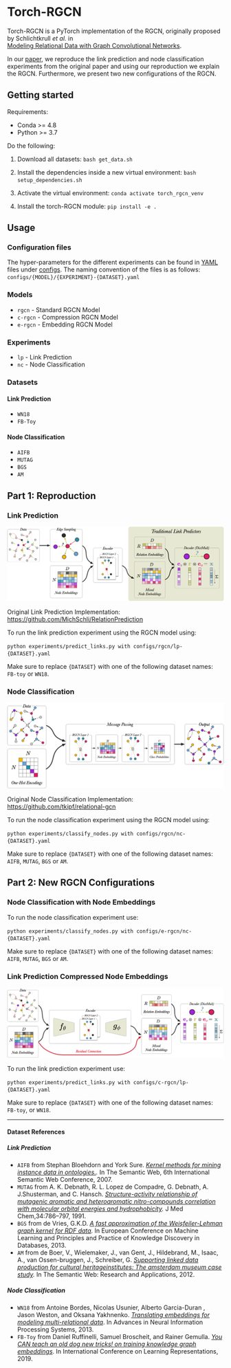 # Torch-RGCN 

Torch-RGCN is a PyTorch implementation of the RGCN, originally proposed by Schlichtkrull *et al.* in  
[Modeling Relational Data with Graph Convolutional Networks](https://arxiv.org/abs/1703.06103).
 
In our [paper](https://arxiv.org/abs/2107.10015), we reproduce the link prediction  and node classification experiments from the original 
paper and using our reproduction we explain the RGCN. Furthermore, we present two new configurations of the RGCN. 

## Getting started

Requirements: 
* Conda >= 4.8
* Python >= 3.7

Do the following: 

1. Download all datasets: `bash get_data.sh`

2. Install the dependencies inside a new virtual environment: `bash setup_dependencies.sh`

3. Activate the virtual environment: `conda activate torch_rgcn_venv`

4. Install the torch-RGCN module: `pip install -e .`  

## Usage

### Configuration files

The hyper-parameters for the different experiments can be found in [YAML](https://yaml.org/) files under 
[configs](configs). The naming convention of the files is as follows: `configs/{MODEL}/{EXPERIMENT}-{DATASET}.yaml`

### Models
* `rgcn` - Standard RGCN Model 
* `c-rgcn` - Compression RGCN Model 
* `e-rgcn` - Embedding RGCN Model

### Experiments
* `lp` - Link Prediction
* `nc` - Node Classification 

### Datasets

#### Link Prediction
 
 * `WN18`  
 * `FB-Toy`

#### Node Classification 

 * `AIFB`  
 * `MUTAG` 
 * `BGS` 
 * `AM`

## Part 1: Reproduction  

### Link Prediction 

![Link Prediction Model](images/link-prediction.png)

Original Link Prediction Implementation: https://github.com/MichSchli/RelationPrediction 

To run the link prediction experiment using the RGCN model using:

`python experiments/predict_links.py with configs/rgcn/lp-{DATASET}.yaml`

Make sure to replace `{DATASET}` with one of the following dataset names: `FB-toy` or `WN18`.

### Node Classification

![Node Classification Model](images/node-classification.png)

Original Node Classification Implementation: https://github.com/tkipf/relational-gcn

To run the node classification experiment using the RGCN model using:

`python experiments/classify_nodes.py with configs/rgcn/nc-{DATASET}.yaml`

Make sure to replace `{DATASET}` with one of the following dataset names: `AIFB`, `MUTAG`, `BGS` or `AM`.

## Part 2: New RGCN Configurations 

### Node Classification with Node Embeddings 

To run the node classification experiment use: 

`python experiments/classify_nodes.py with configs/e-rgcn/nc-{DATASET}.yaml`

Make sure to replace `{DATASET}` with one of the following dataset names: `AIFB`, `MUTAG`, `BGS` or `AM`.

### Link Prediction Compressed Node Embeddings

![c-RGCN Link Prediction Model](images/link-prediction-compression.png)

To run the link prediction experiment use: 

`python experiments/predict_links.py with configs/c-rgcn/lp-{DATASET}.yaml`

Make sure to replace `{DATASET}` with one of the following dataset names: `FB-toy`, or `WN18`.


---

#### Dataset References

##### Link Prediction 

 * `AIFB` from 
 Stephan Bloehdorn and York Sure. 
 *[Kernel methods for mining instance data in ontologies.](https://link.springer.com/content/pdf/10.1007%2F978-3-540-76298-0_5.pdf).* 
 In The Semantic Web, 6th International Semantic Web Conference,  2007. 
 * `MUTAG` from 
 A. K. Debnath, R. L. Lopez de Compadre, G. Debnath, A. J.Shusterman, and C. Hansch. 
 *[Structure-activity relationship of mutagenic aromatic and heteroaromatic nitro-compounds correlation 
 with molecular orbital energies and hydrophobicity](https://pubs.acs.org/doi/pdf/10.1021/jm00106a046?casa_token=ECo0FUp3gNoAAAAA:6Xgkt3vGuQeVFnGwlPlyDWm-fIflRmsRe7s5X_SH143O4-wVz5eIMHj_cmDvBWCVon6LLvVt0nTgy-4).* 
 J Med Chem,34:786–797, 1991.
 * `BGS` from 
 de Vries, G.K.D.
 *[A fast approximation of the Weisfeiler-Lehman graph kernel for RDF data](https://link.springer.com/content/pdf/10.1007%2F978-3-642-40988-2_39.pdf).* 
 In European Conference on Machine Learning and Principles and Practice of Knowledge Discovery in Databases, 2013.
 * `AM` from 
de Boer, V., Wielemaker, J., van Gent, J., Hildebrand, M., Isaac, A., van Ossen-bruggen, J., Schreiber, G.
*[Supporting linked data production for cultural heritageinstitutes: The amsterdam museum case study](https://link.springer.com/content/pdf/10.1007%2F978-3-642-30284-8_56.pdf).* 
In The Semantic Web: Research and Applications, 2012.

##### Node Classification
 
 * `WN18` from 
 Antoine Bordes, Nicolas Usunier, Alberto Garcia-Duran , Jason Weston, and Oksana Yakhnenko. 
 *[Translating embeddings for modeling multi-relational data](http://papers.nips.cc/paper/5071-translating-embeddings-for-modeling-multi-rela)*.
 In Advances in Neural Information Processing Systems, 2013. 
 * `FB-Toy` from 
 Daniel Ruffinelli, Samuel Broscheit, and Rainer Gemulla. 
 *[You CAN teach an old dog new tricks! on training knowledge graph embeddings](https://openreview.net/pdf?id=BkxSmlBFvr)*.
 In International Conference on Learning Representations, 2019. 
 
